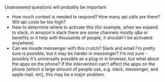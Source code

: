 Unanswered questions will probably be important
- How much context is needed to respond? How many api calls are there? Will api costs be too high?
- How to determine where to activate this (for example, when we expand to slack, in amazon's slack there are some channels mostly q&a or benefits or it help with thousands of people, it shouldn't be activated anywhere)
- Can we invade messenger with this crutch? Slack and email I'm pretty sure is possible, but it may be harder in messenger? I'm not sure - possibly it's universally possible as a plug-in in browser, but what about the apps on the phone? If the intervention can't affect the apps on the phone (which a large amount of people use, e.g. slack, messenger, and apple mail, etc), this may be a major problem.
